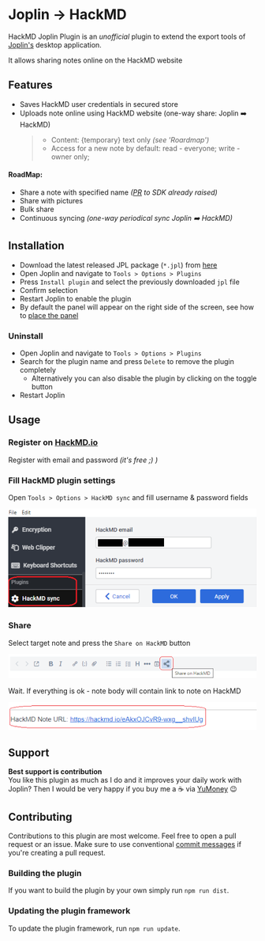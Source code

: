 # Joplin -> HackMD

HackMD Joplin Plugin is an *unofficial* plugin to extend the export tools of [Joplin's](https://joplinapp.org/) desktop application.

It allows sharing notes online on the HackMD website

## Features

- Saves HackMD user credentials in secured store
- Uploads note online using HackMD website (one-way share: Joplin :arrow_right: HackMD)
	>  - Content: {temporary} text only _(see 'Roardmap')_
	>  - Access for a new note by default: read - everyone; write - owner only;

#### RoadMap:
 - Share a note with specified name _([PR](https://github.com/hackmdio/api-client/pull/14) to SDK already raised)_
 - Share with pictures
 - Bulk share
 - Continuous syncing  _(one-way periodical sync Joplin :arrow_right: HackMD)_

## Installation

- Download the latest released JPL package (`*.jpl`) from [here](https://github.com/xardbaiz/joplin-plugin-hackmd/releases/)
- Open Joplin and navigate to `Tools > Options > Plugins`
- Press `Install plugin` and select the previously downloaded `jpl` file
- Confirm selection
- Restart Joplin to enable the plugin
- By default the panel will appear on the right side of the screen, see how to [place the panel](#place-the-panel)

### Uninstall

- Open Joplin and navigate to `Tools > Options > Plugins`
- Search for the plugin name and press `Delete` to remove the plugin completely
  - Alternatively you can also disable the plugin by clicking on the toggle button
- Restart Joplin

## Usage

### Register on [HackMD.io](https://hackmd.io)

Register with email and password _(it's free ;) )_

### Fill HackMD plugin settings
Open `Tools > Options > HackMD sync` and fill username & password fields

![HackMD sync settings|571x227, 75%](docs/HackMD_sync_settings.png)


### Share
Select target note and press the `Share on HackMD` button

![Share button|671x65, 75%](docs/Share_button.png)

Wait. If everything is ok - note body will contain link to note on HackMD

![Result with HackMD link|566x65, 75%](docs/Result_with_HackMD_link.png)

## Support

**Best support is contribution** \
You like this plugin as much as I do and it improves your daily work with Joplin?
Then I would be very happy if you buy me a :coffee: via [YuMoney](https://yoomoney.ru/to/410012161278626) :wink:

## Contributing

Contributions to this plugin are most welcome. Feel free to open a pull request or an issue.
Make sure to use conventional [commit messages](https://github.com/pvdlg/conventional-commit-types) if you're creating a pull request.

### Building the plugin

If you want to build the plugin by your own simply run `npm run dist`.

### Updating the plugin framework

To update the plugin framework, run `npm run update`. 